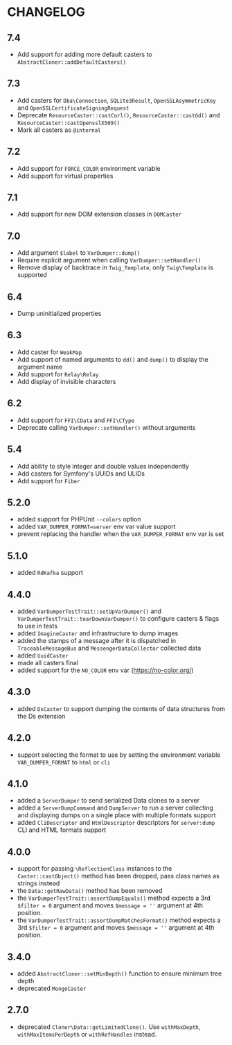 CHANGELOG
=========

7.4
---

 * Add support for adding more default casters to `AbstractCloner::addDefaultCasters()`

7.3
---

 * Add casters for `Dba\Connection`, `SQLite3Result`, `OpenSSLAsymmetricKey` and `OpenSSLCertificateSigningRequest`
 * Deprecate `ResourceCaster::castCurl()`, `ResourceCaster::castGd()` and `ResourceCaster::castOpensslX509()`
 * Mark all casters as `@internal`

7.2
---

 * Add support for `FORCE_COLOR` environment variable
 * Add support for virtual properties

7.1
---

 * Add support for new DOM extension classes in `DOMCaster`

7.0
---

 * Add argument `$label` to `VarDumper::dump()`
 * Require explicit argument when calling `VarDumper::setHandler()`
 * Remove display of backtrace in `Twig_Template`, only `Twig\Template` is supported

6.4
---

 * Dump uninitialized properties

6.3
---

 * Add caster for `WeakMap`
 * Add support of named arguments to `dd()` and `dump()` to display the argument name
 * Add support for `Relay\Relay`
 * Add display of invisible characters

6.2
---

 * Add support for `FFI\CData` and `FFI\CType`
 * Deprecate calling `VarDumper::setHandler()` without arguments

5.4
---

 * Add ability to style integer and double values independently
 * Add casters for Symfony's UUIDs and ULIDs
 * Add support for `Fiber`

5.2.0
-----

 * added support for PHPUnit `--colors` option
 * added `VAR_DUMPER_FORMAT=server` env var value support
 * prevent replacing the handler when the `VAR_DUMPER_FORMAT` env var is set

5.1.0
-----

 * added `RdKafka` support

4.4.0
-----

 * added `VarDumperTestTrait::setUpVarDumper()` and `VarDumperTestTrait::tearDownVarDumper()`
   to configure casters & flags to use in tests
 * added `ImagineCaster` and infrastructure to dump images
 * added the stamps of a message after it is dispatched in `TraceableMessageBus` and `MessengerDataCollector` collected data
 * added `UuidCaster`
 * made all casters final
 * added support for the `NO_COLOR` env var (https://no-color.org/)

4.3.0
-----

 * added `DsCaster` to support dumping the contents of data structures from the Ds extension

4.2.0
-----

 * support selecting the format to use by setting the environment variable `VAR_DUMPER_FORMAT` to `html` or `cli`

4.1.0
-----

 * added a `ServerDumper` to send serialized Data clones to a server
 * added a `ServerDumpCommand` and `DumpServer` to run a server collecting
   and displaying dumps on a single place with multiple formats support
 * added `CliDescriptor` and `HtmlDescriptor` descriptors for `server:dump` CLI and HTML formats support

4.0.0
-----

 * support for passing `\ReflectionClass` instances to the `Caster::castObject()`
   method has been dropped, pass class names as strings instead
 * the `Data::getRawData()` method has been removed
 * the `VarDumperTestTrait::assertDumpEquals()` method expects a 3rd `$filter = 0`
   argument and moves `$message = ''` argument at 4th position.
 * the `VarDumperTestTrait::assertDumpMatchesFormat()` method expects a 3rd `$filter = 0`
   argument and moves `$message = ''` argument at 4th position.

3.4.0
-----

 * added `AbstractCloner::setMinDepth()` function to ensure minimum tree depth
 * deprecated `MongoCaster`

2.7.0
-----

 * deprecated `Cloner\Data::getLimitedClone()`. Use `withMaxDepth`, `withMaxItemsPerDepth` or `withRefHandles` instead.

